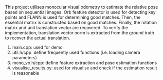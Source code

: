 
This project utilises monocular visual odometry to estimate the relative pose based on sequential images. Orb feature detector is used for detecting key points and FLANN is used for determining good matches. Then, the essential matrix is constructed based on good matches. Finally, the rotation matrix and unit translation vector are recovered. To verify the implementation, translation vector norm is extracted from the ground truth to recover the actual translation. 

1. main.cpp: used for demo
2. util.h/cpp: define frequently used functions (i.e. loading camera parameters)
3. mono_vo.h/cpp: define feature extraction and pose estimation functions
4. visualise_results.py: used for visualise and check if the estimation result is reasonable
